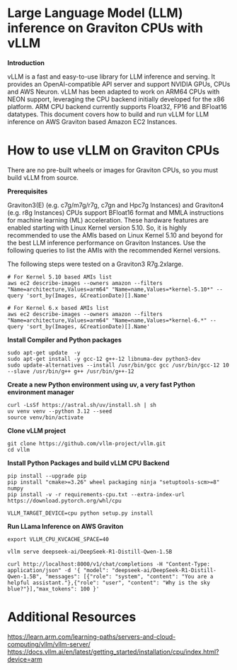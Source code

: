 # Large Language Model (LLM) inference on Graviton CPUs with vLLM

**Introduction**

vLLM is a fast and easy-to-use library for LLM inference and serving. It provides an OpenAI-compatible API server and support NVIDIA GPUs, CPUs and AWS Neuron. vLLM has been adapted to work on ARM64 CPUs with NEON support, leveraging the CPU backend initially developed for the x86 platform. ARM CPU backend currently supports Float32, FP16 and BFloat16 datatypes.
This document covers how to build and run vLLM for LLM inference on AWS Graviton based Amazon EC2 Instances. 

# How to use vLLM on Graviton CPUs

There are no pre-built wheels or images for Graviton CPUs, so you must build vLLM from source.

**Prerequisites**

Graviton3(E) (e.g. c7g/m7g/r7g, c7gn and Hpc7g Instances) and Graviton4 (e.g. r8g Instances) CPUs support BFloat16 format and MMLA instructions for machine learning (ML) acceleration. These hardware features are enabled starting with Linux Kernel version 5.10. So, it is highly recommended to use the AMIs based on Linux Kernel 5.10 and beyond for the best LLM inference performance on Graviton Instances. Use the following queries to list the AMIs with the recommended Kernel versions.

The following steps were tested on a Graviton3 R7g.2xlarge.

```
# For Kernel 5.10 based AMIs list
aws ec2 describe-images --owners amazon --filters "Name=architecture,Values=arm64" "Name=name,Values=*kernel-5.10*" --query 'sort_by(Images, &CreationDate)[].Name'

# For Kernel 6.x based AMIs list
aws ec2 describe-images --owners amazon --filters "Name=architecture,Values=arm64" "Name=name,Values=*kernel-6.*" --query 'sort_by(Images, &CreationDate)[].Name'
```

**Install Compiler and Python packages**
```
sudo apt-get update  -y
sudo apt-get install -y gcc-12 g++-12 libnuma-dev python3-dev
sudo update-alternatives --install /usr/bin/gcc gcc /usr/bin/gcc-12 10 --slave /usr/bin/g++ g++ /usr/bin/g++-12
```

**Create a new Python environment using uv, a very fast Python environment manager**
```
curl -LsSf https://astral.sh/uv/install.sh | sh
uv venv venv --python 3.12 --seed
source venv/bin/activate
```

**Clone vLLM project**
```
git clone https://github.com/vllm-project/vllm.git
cd vllm
```

**Install Python Packages and build vLLM CPU Backend**

```
pip install --upgrade pip
pip install "cmake>=3.26" wheel packaging ninja "setuptools-scm>=8" numpy
pip install -v -r requirements-cpu.txt --extra-index-url https://download.pytorch.org/whl/cpu

VLLM_TARGET_DEVICE=cpu python setup.py install
```

**Run LLama Inference on AWS Graviton**

```
export VLLM_CPU_KVCACHE_SPACE=40

vllm serve deepseek-ai/DeepSeek-R1-Distill-Qwen-1.5B

curl http://localhost:8000/v1/chat/completions -H "Content-Type: application/json" -d '{ "model": "deepseek-ai/DeepSeek-R1-Distill-Qwen-1.5B", "messages": [{"role": "system", "content": "You are a helpful assistant."},{"role": "user", "content": "Why is the sky blue?"}],"max_tokens": 100 }'
```

# Additional Resources
https://learn.arm.com/learning-paths/servers-and-cloud-computing/vllm/vllm-server/
https://docs.vllm.ai/en/latest/getting_started/installation/cpu/index.html?device=arm
